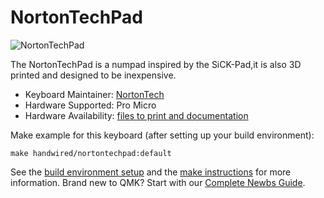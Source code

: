 # NortonTechPad

![NortonTechPad]()

The NortonTechPad is a numpad inspired by the SiCK-Pad,it is also 3D printed and designed to be inexpensive.

-   Keyboard Maintainer: [NortonTech](https://github.com/NortonTech-Official)
-   Hardware Supported: Pro Micro
-   Hardware Availability: [files to print and documentation]()

Make example for this keyboard (after setting up your build environment):

    make handwired/nortontechpad:default

See the [build environment setup](https://docs.qmk.fm/#/getting_started_build_tools) and the [make instructions](https://docs.qmk.fm/#/getting_started_make_guide) for more information. Brand new to QMK? Start with our [Complete Newbs Guide](https://docs.qmk.fm/#/newbs).
